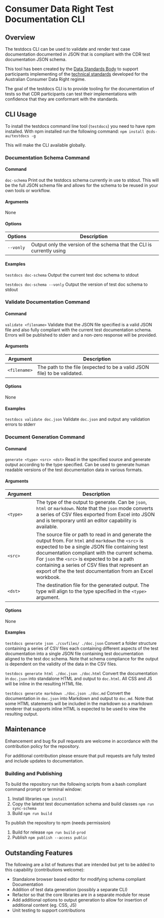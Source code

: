 # Consumer Data Right Test Documentation CLI

## Overview

The testdocs CLI can be used to validate and render test case documentation documented in JSON that is compliant with the CDR test documentation JSON schema.

This tool has been created by the [Data Standards Body](https://consumerdatastandards.gov.au/) to support participants implementing of the [technical standards](https://github.com/ConsumerDataStandardsAustralia/standards) developed for the Australian Consumer Data Right regime.

The goal of the testdocs CLI is to provide tooling for the documentation of tests so that CDR participants can test their implementations with confidence that they are conformant with the standards.

## CLI Usage

To install the testdocs command line tool (`testdocs`) you need to have npm installed.  With npm installed run the following command:
`npm install @cds-au/testdocs -g`

This will make the CLI available globally.

### Documentation Schema Command

#### Command

`doc-schema`
Print out the testdocs schema currently in use to stdout.  This will be the full JSON schema file and allows for the schema to be reused in your own tools or workflow.

#### Arguments

None

#### Options

|Options|Description|
|-|-|
|`--vonly`| Output only the version of the schema that the CLI is currently using|

#### Examples

`testdocs doc-schema`
Output the current test doc schema to stdout

`testdocs doc-schema --vonly`
Output the version of test doc schema to stdout

### Validate Documentation Command

#### Command

`validate <filename>`
Validate that the JSON file specified is a valid JSON file and also fully compliant with the current test documentation schema.  Errors will be published to stderr and a non-zero response will be provided.

#### Arguments

|Argument|Description|
|-|-|
|`<filename>`| The path to the file (expected to be a valid JSON file) to be validated.|

#### Options

None

#### Examples

`testdocs validate doc.json`
Validate `doc.json` and output any validation errors to stderr


### Document Generation Command

#### Command

`generate <type> <src> <dst>`
Read in the specified source and generate output according to the type specified.  Can be used to generate human readable versions of the test documentation data in various formats.

#### Arguments

|Argument|Description|
|-|-|
|`<type>`| The type of the output to generate.  Can be `json`, `html` or `markdown`.  Note that the `json` mode converts a series of CSV files exported from Excel into JSON and is temporary until an editor capability is available.|
|`<src>`| The source file or path to read in and generate the output from.  For `html` and `markdown` the `<src>` is expected to be a single JSON file containing test documentation compliant with the current schema.  For `json` the `<src>` is expected to be a path containing a series of CSV files that represent an export of the the test documentation from an Excel workbook.|
|`<dst>`| The destination file for the generated output.  The type will align to the type specified in the `<type>` argument. |

#### Options

None

#### Examples

`testdocs generate json ./csvfiles/ ./doc.json`
Convert a folder structure containing a series of CSV files each containing different aspects of the test documentation into a single JSON file containing test documentation aligned to the test doc schema.  Note that schema compliance for the output is dependent on the validity of the data in the CSV files.

`testdocs generate html ./doc.json ./doc.html`
Convert the documentation in `doc.json` into standalone HTML and output to `doc.html`.  All CSS and JS will be inline in the resulting HTML file.

`testdocs generate markdown ./doc.json ./doc.md`
Convert the documentation in `doc.json` into Markdown and output to `doc.md`.  Note that some HTML statements will be included in the markdown so a markdown renderer that supports inline HTML is expected to be used to view the resulting output.

## Maintenance

Enhancement and bug fix pull requests are welcome in accordance with the contribution policy for the repository.

For additional contribution please ensure that pull requests are fully tested and include updates to documentation.

### Building and Publishing

To build the repository run the following scripts from a bash compliant command prompt or terminal window:
1. Install libraries
`npm install`
2. Copy the latetst test documentation schema and build classes
`npm run sync-schema`
3. Build
`npm run build`

To publish the repository to npm (needs permission)
1. Build for release
`npm run build-prod`
2. Publish
`npm publish --access public`

## Outstanding Features

The following are a list of features that are intended but yet to be added to this capability (contributions welcome):

* Standalone browser based editor for modifying schema compliant Documentation
* Addition of test data generation (possibly a separate CLI)
* Refactor so that the core libraries are in a separate module for reuse
* Add additional options to output generation to allow for insertion of additional content (eg. CSS, JS)
* Unit testing to support contributions

